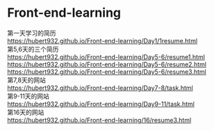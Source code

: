 # Front-end-learning
第一天学习的简历
<br>
 https://hubert932.github.io/Front-end-learning/Day1/1resume.html
<br>
第5,6天的三个简历
<br>
https://hubert932.github.io/Front-end-learning/Day5-6/resume1.html
<br>
https://hubert932.github.io/Front-end-learning/Day5-6/resume2.html
<br>
https://hubert932.github.io/Front-end-learning/Day5-6/resume3.html
<br>
第7,8天的网站
<br>
https://hubert932.github.io/Front-end-learning/Day7-8/task.html
<br>
第9-11天的网站
<br>
https://hubert932.github.io/Front-end-learning/Day9-11/task.html
<br>
第16天的网站
<br>
https://hubert932.github.io/Front-end-learning/16/resume3.html
<br>

